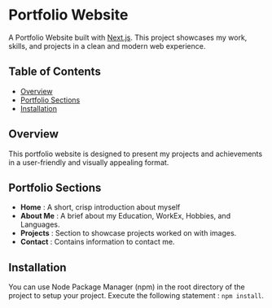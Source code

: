 # Portfolio Website

A Portfolio Website built with [Next.js](https://nextjs.org/). This project showcases my work, skills, and projects in a clean and modern web experience.

## Table of Contents

- [Overview](#overview)
- [Portfolio Sections](#portfoliosections)
- [Installation](#installation)

## Overview

This portfolio website is designed to present my projects and achievements in a user-friendly and visually appealing format.

## Portfolio Sections

- **Home** : A short, crisp introduction about myself
- **About Me** : A brief about my Education, WorkEx, Hobbies, and Languages.
- **Projects** : Section to showcase projects worked on with images.
- **Contact** : Contains information to contact me.

## Installation

You can use Node Package Manager (npm) in the root directory of the project to setup your project. Execute the following statement : `npm install`.
